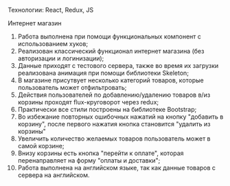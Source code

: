 Технологии: React, Redux, JS

Интернет магазин

1. Работа выполнена при помощи функциональных компонент с использованием хуков;
2. Реализован классический функционал интернет магазина (без авторизации и логинизации);
3. Данные приходят с тестового сервера, также во время их загрузки реализована анимация при помощи библиотеки Skeleton;
4. В магазине присутвует несколько категорий товаров, которые пользователь может отфильтровать;
5. Действия пользователей по добавлению/удалению товаров в/из корзины проходят flux-круговорот через redux;
6. Практически все стили построены на библиотеке Bootstrap;
7. Во избежание повторных ошибочных нажатий на кнопку "добавить в корзину", после первого нажатия кнопка становится "удалить из корзины"
8. Увеличить количество желаемых товаров пользователь может в самой корзине;
9. Внизу корзины есть кнопка "перейти к оплате", которая перенаправляет на форму "оплаты и доставки";
10. Работа выполнена на английском языке, так как данные товаров с сервера на английском.

